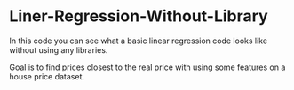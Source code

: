 # Liner-Regression-Without-Library

In this code you can see what a basic linear regression code looks like without using any libraries.

Goal is to find prices closest to the real price with using some features on a house price dataset.
